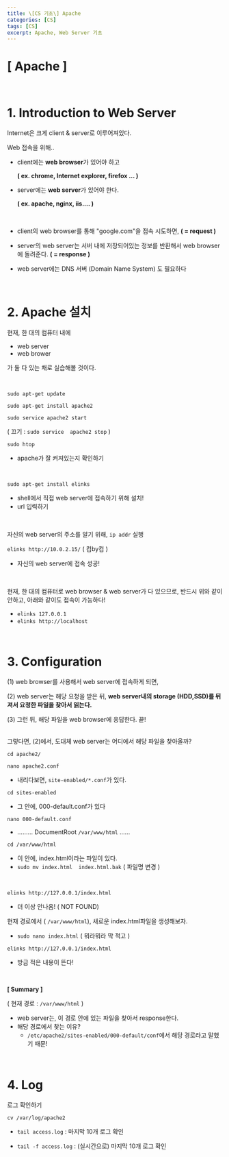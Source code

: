 ```yaml
---
title: \[CS 기초\] Apache
categories: [CS]
tags: [CS]
excerpt: Apache, Web Server 기초
---
```


<script src="https://cdn.mathjax.org/mathjax/latest/MathJax.js?config=TeX-AMS-MML_HTMLorMML" type="text/javascript"></script>

# [ Apache ]

<br>

# 1. Introduction to Web Server

Internet은 크게 client & server로 이루어져있다.

Web 접속을 위해..

- client에는 **web browser**가 있어야 하고

  **( ex. chrome, Internet explorer, firefox ... )**

- server에는 **web server**가 있어야 한다.

  **( ex. apache, nginx, iis.... )**

<br>

- client의 web browser를 통해 "google.com"을 접속 시도하면, **( = request )**

- server의 web server는 서버 내에 저장되어있는 정보를 반환해서 web browser에 돌려준다. **( = response )**
- web server에는 DNS 서버 (Domain Name System) 도 필요하다

<br>

# 2. Apache 설치

현재, 한 대의 컴퓨터 내에

- web server 
- web brower

가 둘 다 있는 채로 실습해볼 것이다.

<br>

`sudo apt-get update`

`sudo apt-get install apache2`

`sudo service apache2 start`

( 끄기 : `sudo service  apache2 stop` )

`sudo htop`

- apache가 잘 켜져있는지 확인하기

<br>

`sudo apt-get install elinks`

- shell에서 직접 web server에 접속하기 위해 설치!
- url 입력하기

<br>

자신의 web server의 주소를 알기 위해, `ip addr` 실행

`elinks http://10.0.2.15/` ( 컴by컴 )

- 자신의 web server에 접속 성공!

<br>

현재, 한 대의 컴퓨터로 web browser & web server가 다 있으므로, 반드시 위와 같이 안하고, 아래와 같이도 접속이 가능하다!

- `elinks 127.0.0.1`
- `elinks http://localhost`

<br>

# 3. Configuration

(1) web browser를 사용해서 web server에 접속하게 되면,

(2) web server는 해당 요청을 받은 뒤, **web server내의 storage (HDD,SSD)를 뒤져서 요청한 파일을 찾아서 읽는다.**

(3) 그런 뒤, 해당 파일을 web browser에 응답한다. 끝!

<br>
그렇다면, (2)에서, 도대체 web server는 어디에서 해당 파일을 찾아올까?

`cd apache2/`

`nano apache2.conf`

- 내리다보면, `site-enabled/*.conf`가 있다.

`cd sites-enabled`

- 그 안에, 000-default.conf가 있다

`nano 000-default.conf`

- ......... DocumentRoot `/var/www/html` ......

`cd /var/www/html`

- 이 안에, index.html이라는 파일이 있다.
- `sudo mv index.html  index.html.bak`  ( 파일명 변경 )

<br>

`elinks http://127.0.0.1/index.html` 

- 더 이상 안나옴! ( NOT FOUND)

현재 경로에서 ( `/var/www/html`), 새로운 index.html파일을 생성해보자.

- `sudo nano index.html`  ( 뭐라뭐라 막 적고 )

`elinks http://127.0.0.1/index.html` 

- 방금 적은 내용이 뜬다!

<br>

**[ Summary ]**

( 현재 경로 : `/var/www/html` )

- web server는, 이 경로 안에 있는 파일을 찾아서 response한다.
- 해당 경로에서 찾는 이유?
  - `/etc/apache2/sites-enabled/000-default/conf`에서 해당 경로라고 말했기 때문!

<br>

# 4. Log

로그 확인하기

`cv /var/log/apache2`

- `tail access.log` : 마지막 10개 로그 확인

- `tail -f access.log` : (실시간으로) 마지막 10개 로그 확인

